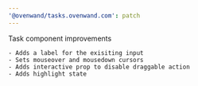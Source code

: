 ```yaml
---
'@ovenwand/tasks.ovenwand.com': patch
---
```


Task component improvements

    - Adds a label for the exisiting input
    - Sets mouseover and mousedown cursors
    - Adds interactive prop to disable draggable action
    - Adds highlight state
